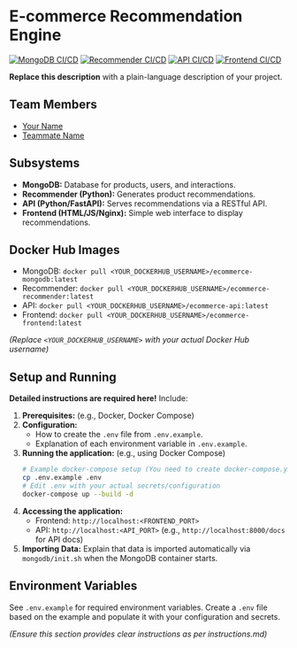 # E-commerce Recommendation Engine

<!-- Add CI/CD Badges Here -->
[![MongoDB CI/CD](https://github.com/<YOUR_USERNAME>/<YOUR_REPO>/actions/workflows/mongodb.yml/badge.svg)](https://github.com/<YOUR_USERNAME>/<YOUR_REPO>/actions/workflows/mongodb.yml)
[![Recommender CI/CD](https://github.com/<YOUR_USERNAME>/<YOUR_REPO>/actions/workflows/recommender.yml/badge.svg)](https://github.com/<YOUR_USERNAME>/<YOUR_REPO>/actions/workflows/recommender.yml)
[![API CI/CD](https://github.com/<YOUR_USERNAME>/<YOUR_REPO>/actions/workflows/api.yml/badge.svg)](https://github.com/<YOUR_USERNAME>/<YOUR_REPO>/actions/workflows/api.yml)
[![Frontend CI/CD](https://github.com/<YOUR_USERNAME>/<YOUR_REPO>/actions/workflows/frontend.yml/badge.svg)](https://github.com/<YOUR_USERNAME>/<YOUR_REPO>/actions/workflows/frontend.yml)

**Replace this description** with a plain-language description of your project.

## Team Members

*   [Your Name](https://github.com/<YOUR_USERNAME>)
*   [Teammate Name](https://github.com/<TEAMMATE_USERNAME>)

## Subsystems

*   **MongoDB:** Database for products, users, and interactions.
*   **Recommender (Python):** Generates product recommendations.
*   **API (Python/FastAPI):** Serves recommendations via a RESTful API.
*   **Frontend (HTML/JS/Nginx):** Simple web interface to display recommendations.

## Docker Hub Images

*   MongoDB: `docker pull <YOUR_DOCKERHUB_USERNAME>/ecommerce-mongodb:latest`
*   Recommender: `docker pull <YOUR_DOCKERHUB_USERNAME>/ecommerce-recommender:latest`
*   API: `docker pull <YOUR_DOCKERHUB_USERNAME>/ecommerce-api:latest`
*   Frontend: `docker pull <YOUR_DOCKERHUB_USERNAME>/ecommerce-frontend:latest`

*(Replace `<YOUR_DOCKERHUB_USERNAME>` with your actual Docker Hub username)*

## Setup and Running

**Detailed instructions are required here!** Include:

1.  **Prerequisites:** (e.g., Docker, Docker Compose)
2.  **Configuration:**
    *   How to create the `.env` file from `.env.example`.
    *   Explanation of each environment variable in `.env.example`.
3.  **Running the application:** (e.g., using Docker Compose)
    ```bash
    # Example docker-compose setup (You need to create docker-compose.yml)
    cp .env.example .env
    # Edit .env with your actual secrets/configuration
    docker-compose up --build -d
    ```
4.  **Accessing the application:**
    *   Frontend: `http://localhost:<FRONTEND_PORT>`
    *   API: `http://localhost:<API_PORT>` (e.g., `http://localhost:8000/docs` for API docs)
5.  **Importing Data:** Explain that data is imported automatically via `mongodb/init.sh` when the MongoDB container starts.

## Environment Variables

See `.env.example` for required environment variables. Create a `.env` file based on the example and populate it with your configuration and secrets.

*(Ensure this section provides clear instructions as per instructions.md)*
